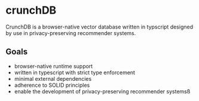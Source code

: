 # crunchDB

CrunchDB is a browser-native vector database written in typscript designed by use in privacy-preserving recommender systems. 

## Goals

- browser-native runtime support
- written in typescript with strict type enforcement 
- minimal external dependencies
- adherence to SOLID principles
- enable the development of privacy-preserving recommender systemsß
